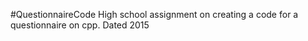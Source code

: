#QuestionnaireCode
High school assignment on creating a code for a questionnaire on cpp.
Dated 2015

